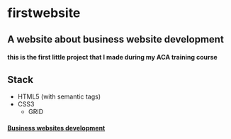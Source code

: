 # firstwebsite
## A website about business website development

#### this is the first little project that I made  during my ACA training course
 
 ## Stack
  * HTML5 (with semantic tags)
  * CSS3
     * GRID
     
     
#### [Business websites development](https://nairayeg.github.io/firstwebsite/) 

